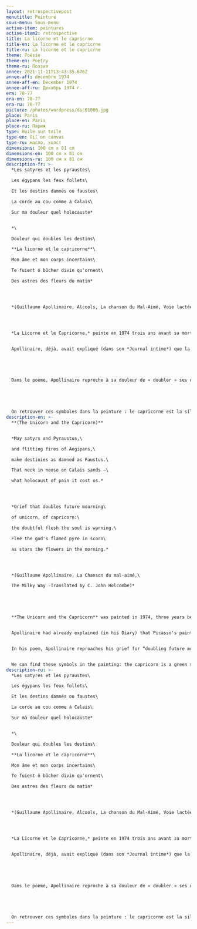 ```yaml
---
layout: retrospectivepost
menutitle: Peinture
sous-menu: Sous-menu
active-item: peintures
active-item2: retrospective
title: La licorne et le capricrne
title-en: La licorne et le capricrne
title-ru: La licorne et le capricrne
theme: Poésie
theme-en: Poetry
theme-ru: Поэзия
annee: 2021-11-11T13:43:35.676Z
annee-aff: décembre 1974
annee-aff-en: December 1974
annee-aff-ru: Декабрь 1974 г.
era: 70-77
era-en: 70-77
era-ru: 70-77
picture: /photos/wordpress/dsc01006.jpg
place: Paris
place-en: Paris
place-ru: Париж
type: Huile sur toile
type-en: Oil on canvas
type-ru: масло, холст
dimensions: 100 cm x 81 cm
dimensions-en: 100 cm x 81 cm
dimensions-ru: 100 см x 81 см
description-fr: >-
  *Les satyres et les pyraustes\

  Les égypans les feux follets\

  Et les destins damnés ou faustes\

  La corde au cou comme à Calais\

  Sur ma douleur quel holocauste*


  *\

  Douleur qui doubles les destins\

  **La licorne et le capricorne**\

  Mon âme et mon corps incertains\

  Te fuient ô bûcher divin qu'ornent\

  Des astres des fleurs du matin*




  *(Guillaume Apollinaire, Alcools, La chanson du Mal-Aimé, Voie lactée)*




  *La Licorne et le Capricorne,* peinte en 1974 trois ans avant sa mort, fait partie des peintures les plus achevées de Montlaur. La technique qu’il a acquise lui permet d’exprimer sur la toile ce qu’il ne pouvait dire avec des mots. Il dit (dans ses *Petits écrits de nuit*) « (La peinture) m’apparut comme le moyen justement de dire ces choses importantes dont nous ne pouvions parler ». Il rajoute : « … je ne comprends pas \[que les gens] ne puissent deviner toute la détresse qui est là, sous les yeux, comme elle était à la guerre : la clameur, la mort, l’amour, la trahison, le mensonge et la peur. Et beaucoup plus encore que je ne puis dire, mais que je sais faire. Je dis bien : je sais faire. »


  Apollinaire, déjà, avait expliqué (dans son *Journal intime*) que la peinture de Picasso était un « Admirable langage que nulle littérature ne peut indiquer, car nos mots sont faits d’avance. Hélas ! ».


   


  Dans le poème, Apollinaire reproche à sa douleur de « doubler » ses destins, c’est-à-dire de faire fuir son âme, la licorne, de son corps, le capricorne. La douleur étant l’amour, bûcher divin qui dure toute la nuit (des astres aux fleurs).


   


  On retrouver ces symboles dans la peinture : le capricorne est la silhouette verte, vue de profil en haut et à gauche du tableau. La licorne a la forme d’un cœur, rouge, bleu et blanc à droite du centre de la peinture. La douleur-bûcher est la tache de lumière jaune-vif et rouge dans le quart supérieur droit. On devine une forme (un cheval noir ?) et des créatures difficilement identifiables dans le bas du tableau.
description-en: >-
  **(The Unicorn and the Capricorn)**


  *May satyrs and Pyraustus,\

  and flitting fires of Aegipans,\

  make destinies as damned as Faustus.\

  That neck in noose on Calais sands —\

  what holocaust of pain it cost us.*




  *Grief that doubles future mourning\

  of unicorn, of capricorn:\

  the doubtful flesh the soul is warning.\

  Flee the god's flamed pyre in scorn\

  as stars the flowers in the morning.*




  *(Guillaume Apollinaire, La Chanson du mal-aimé,\

  The Milky Way -Translated by C. John Holcombe)*


   


  **The Unicorn and the Capricorn** was painted in 1974, three years before Montlaur's death. It is one of his most completed paintings. The technique he has acquired allows him to express on the canvas what he could not say in words. He writes: “\[Painting] appeared to me as the way to say those important things that we could not talk about”. He adds: “I do not understand \[that people] cannot guess all the distress which is there, before their eyes, as it was during the war: clamor, death, love, betrayal, lie. and fear. And much more that I cannot say, but that I know how to do. I say well: I know how to do.” (*Petits Écrits de Nuit*)


  Apollinaire had already explained (in his Diary) that Picasso's painting was “an admirable language that no literature can explain, for our words are made in advance. Alas!”.


  In his poem, Apollinaire reproaches his grief for “doubling future mourning”, that is to say for scaring away his soul - the unicorn, and his body, - the Capricorn. Pain being love, a divine pyre that lasts all night (from stars to flowers).


  We can find these symbols in the painting: the capricorn is a green silhouette, seen in profile at the top and to the left of the painting. The unicorn is smaller, it is shaped like a heart, red, blue and white to the right of the center of the painting. The pyre-grief is the bright yellow and red spot of light in the upper right quadrant. We can guess a shape (a black horse?) and creatures that are difficult to identify at the bottom of the painting.
description-ru: >-
  *Les satyres et les pyraustes\

  Les égypans les feux follets\

  Et les destins damnés ou faustes\

  La corde au cou comme à Calais\

  Sur ma douleur quel holocauste*


  *\

  Douleur qui doubles les destins\

  **La licorne et le capricorne**\

  Mon âme et mon corps incertains\

  Te fuient ô bûcher divin qu'ornent\

  Des astres des fleurs du matin*




  *(Guillaume Apollinaire, Alcools, La chanson du Mal-Aimé, Voie lactée)*




  *La Licorne et le Capricorne,* peinte en 1974 trois ans avant sa mort, fait partie des peintures les plus achevées de Montlaur. La technique qu’il a acquise lui permet d’exprimer sur la toile ce qu’il ne pouvait dire avec des mots. Il dit (dans ses *Petits écrits de nuit*) « (La peinture) m’apparut comme le moyen justement de dire ces choses importantes dont nous ne pouvions parler ». Il rajoute : « … je ne comprends pas \[que les gens] ne puissent deviner toute la détresse qui est là, sous les yeux, comme elle était à la guerre : la clameur, la mort, l’amour, la trahison, le mensonge et la peur. Et beaucoup plus encore que je ne puis dire, mais que je sais faire. Je dis bien : je sais faire. »


  Apollinaire, déjà, avait expliqué (dans son *Journal intime*) que la peinture de Picasso était un « Admirable langage que nulle littérature ne peut indiquer, car nos mots sont faits d’avance. Hélas ! ».


   


  Dans le poème, Apollinaire reproche à sa douleur de « doubler » ses destins, c’est-à-dire de faire fuir son âme, la licorne, de son corps, le capricorne. La douleur étant l’amour, bûcher divin qui dure toute la nuit (des astres aux fleurs).


   


  On retrouver ces symboles dans la peinture : le capricorne est la silhouette verte, vue de profil en haut et à gauche du tableau. La licorne a la forme d’un cœur, rouge, bleu et blanc à droite du centre de la peinture. La douleur-bûcher est la tache de lumière jaune-vif et rouge dans le quart supérieur droit. On devine une forme (un cheval noir ?) et des créatures difficilement identifiables dans le bas du tableau.
---
```

